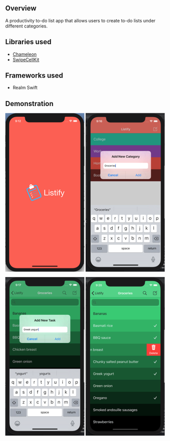 ## Overview
A productivity to-do list app that allows users to create to-do lists under different categories.

## Libraries used
- [Chameleon](https://github.com/viccalexander/Chameleon)
- [SwipeCellKit](https://github.com/SwipeCellKit/SwipeCellKit)

## Frameworks used
- Realm Swift

## Demonstration

<img src="Examples/listify-loading.png" height="500" width="250"> <img src="Examples/listify-categories.png" height="500" width="250">

<img src="Examples/listify-tasks.png" height="500" width="250"> <img src="Examples/listify-functionality.png" height="500" width="250">




